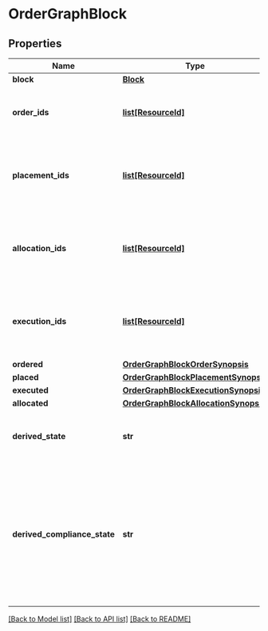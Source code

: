 # OrderGraphBlock


## Properties
Name | Type | Description | Notes
------------ | ------------- | ------------- | -------------
**block** | [**Block**](Block.md) |  | 
**order_ids** | [**list[ResourceId]**](ResourceId.md) | Identifiers for all the orders in this block - DEPRECATED: see Ordered. | 
**placement_ids** | [**list[ResourceId]**](ResourceId.md) | Identifiers of all placements for the block - DEPRECATED: see Placed. | 
**allocation_ids** | [**list[ResourceId]**](ResourceId.md) | Identifiers for all allocations of placements to orders in the block - DEPRECATED: see Allocated. | 
**execution_ids** | [**list[ResourceId]**](ResourceId.md) | Identifiers of all executions against placements in the block - DEPRECATED: see Executed. | 
**ordered** | [**OrderGraphBlockOrderSynopsis**](OrderGraphBlockOrderSynopsis.md) |  | 
**placed** | [**OrderGraphBlockPlacementSynopsis**](OrderGraphBlockPlacementSynopsis.md) |  | 
**executed** | [**OrderGraphBlockExecutionSynopsis**](OrderGraphBlockExecutionSynopsis.md) |  | 
**allocated** | [**OrderGraphBlockAllocationSynopsis**](OrderGraphBlockAllocationSynopsis.md) |  | 
**derived_state** | **str** | A simple description of the overall state of a block. | 
**derived_compliance_state** | **str** | The overall compliance state of a block, derived from the block&#39;s orders. Possible values are Pending, Failed, &#39;Manually approved&#39; and Passed. | 

[[Back to Model list]](../README.md#documentation-for-models) [[Back to API list]](../README.md#documentation-for-api-endpoints) [[Back to README]](../README.md)


